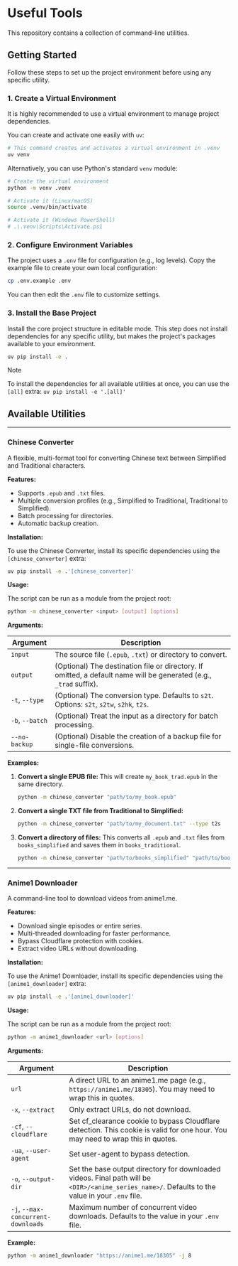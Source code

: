 # Useful Tools

This repository contains a collection of command-line utilities.

## Getting Started

Follow these steps to set up the project environment before using any specific utility.

### 1. Create a Virtual Environment

It is highly recommended to use a virtual environment to manage project dependencies.

You can create and activate one easily with `uv`:

```bash
# This command creates and activates a virtual environment in .venv
uv venv
```

Alternatively, you can use Python's standard `venv` module:

```bash
# Create the virtual environment
python -m venv .venv

# Activate it (Linux/macOS)
source .venv/bin/activate

# Activate it (Windows PowerShell)
# .\.venv\Scripts\Activate.ps1
```

### 2. Configure Environment Variables

The project uses a `.env` file for configuration (e.g., log levels). Copy the example file to create your own local configuration:

```bash
cp .env.example .env
```

You can then edit the `.env` file to customize settings.

### 3. Install the Base Project

Install the core project structure in editable mode. This step does not install dependencies for any specific utility, but makes the project's packages available to your environment.

```bash
uv pip install -e .
```

> [!NOTE]
> To install the dependencies for all available utilities at once, you can use the `[all]` extra:
> `uv pip install -e '.[all]'`


## Available Utilities

---

### Chinese Converter

A flexible, multi-format tool for converting Chinese text between Simplified and Traditional characters.

**Features:**

-   Supports `.epub` and `.txt` files.
-   Multiple conversion profiles (e.g., Simplified to Traditional, Traditional to Simplified).
-   Batch processing for directories.
-   Automatic backup creation.

**Installation:**

To use the Chinese Converter, install its specific dependencies using the `[chinese_converter]` extra:

```bash
uv pip install -e .'[chinese_converter]'
```

**Usage:**

The script can be run as a module from the project root:

```bash
python -m chinese_converter <input> [output] [options]
```

**Arguments:**

| Argument          | Description                                                                                                 |
| ----------------- | ----------------------------------------------------------------------------------------------------------- |
| `input`           | The source file (`.epub`, `.txt`) or directory to convert.                                                  |
| `output`          | (Optional) The destination file or directory. If omitted, a default name will be generated (e.g., `_trad` suffix). |
| `-t`, `--type`    | (Optional) The conversion type. Defaults to `s2t`.<br>Options: `s2t`, `s2tw`, `s2hk`, `t2s`.                  |
| `-b`, `--batch`   | (Optional) Treat the input as a directory for batch processing.                                             |
| `--no-backup`     | (Optional) Disable the creation of a backup file for single-file conversions.                               |

**Examples:**

1.  **Convert a single EPUB file:**
    This will create `my_book_trad.epub` in the same directory.
    ```bash
    python -m chinese_converter "path/to/my_book.epub"
    ```

2.  **Convert a single TXT file from Traditional to Simplified:**
    ```bash
    python -m chinese_converter "path/to/my_document.txt" --type t2s
    ```

3.  **Convert a directory of files:**
    This converts all `.epub` and `.txt` files from `books_simplified` and saves them in `books_traditional`.
    ```bash
    python -m chinese_converter "path/to/books_simplified" "path/to/books_traditional" --batch
    ```

---

### Anime1 Downloader

A command-line tool to download videos from anime1.me.

**Features:**

-   Download single episodes or entire series.
-   Multi-threaded downloading for faster performance.
-   Bypass Cloudflare protection with cookies.
-   Extract video URLs without downloading.

**Installation:**

To use the Anime1 Downloader, install its specific dependencies using the `[anime1_downloader]` extra:

```bash
uv pip install -e .'[anime1_downloader]'
```

**Usage:**

The script can be run as a module from the project root:

```bash
python -m anime1_downloader <url> [options]
```

**Arguments:**

| Argument                       | Description                                                                                                                            |
| ------------------------------ | -------------------------------------------------------------------------------------------------------------------------------------- |
| `url`                          | A direct URL to an anime1.me page (e.g., `https://anime1.me/18305`). You may need to wrap this in quotes.                                  |
| `-x`, `--extract`              | Only extract URLs, do not download.                                                                                                    |
| `-cf`, `--cloudflare`          | Set cf_clearance cookie to bypass Cloudflare detection. This cookie is valid for one hour. You may need to wrap this in quotes.         |
| `-ua`, `--user-agent`          | Set user-agent to bypass detection.                                                                                                    |
| `-o`, `--output-dir`           | Set the base output directory for downloaded videos. Final path will be `<DIR>/<anime_series_name>/`. Defaults to the value in your `.env` file. |
| `-j`, `--max-concurrent-downloads` | Maximum number of concurrent video downloads. Defaults to the value in your `.env` file.                                               |

**Example:**

```bash
python -m anime1_downloader "https://anime1.me/18305" -j 8
```